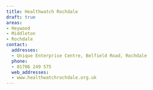 ```yaml
---
title: Healthwatch Rochdale
draft: true
areas:
- Heywood
- Middleton
- Rochdale
contact:
  addresses:
  - Unique Enterprise Centre, Belfield Road, Rochdale
  phone:
  - 01706 249 575
  web_addresses:
  - www.healthwatchrochdale.org.uk
---
```


